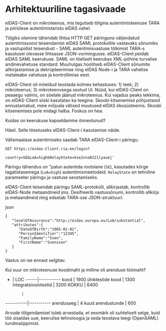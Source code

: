 
# Arhitektuuriline tagasivaade

eIDAS-Client on mikroteenus, mis tegutseb tõlgina autentimisteenuse TARA ja piiriülese autentimistaristu eIDAS vahel.

Tõlgiks olemine tähendab lihtsa HTTP GET päringuna väljendatud autentimissoovi teisendamist eIDAS SAML protokollile vastavaks sõnumiks ja vastupidist teisendust - SAML autentimisvastuse tõlkimist TARA-s kasutusel olevasse lihtsasse JSON-vormingusse. eIDAS-Client peidab eIDAS SAML keerukuse. SAML on tõeliselt keerukas XML-põhine turvalise andmevahetuse standard. Muuhulgas hoolitseb eIDAS-Client sõnumite allkirjastamise ja dekrüpteerimise ning eIDAS Node-i ja TARA vahelise metateabe vahetuse ja kontrollimise eest.

eIDAS-Client oli mõeldud teostada kolmes kehastuses: 1) teek; 2) mikroteenus; 3) mikroteenusega seotud UI. Nüüd, kui eIDAS-Client on peaaegu valmis, on sõelale  jäänud mikroteenus. Kui vajadus peaks tekkima, on eIDAS-Client siiski kasutatav ka teegina. Skoobi kitsenemise põhjustasid ennustamatud, meie mõjuala välised muutused eIDAS ökosüsteemis. Skoobi kitsenemises pole midagi halba. Fookus on hea.

Kuidas on keerukuse kapseldamine õnnestunud?

Hästi. Selle tõestuseks eIDAS-Client-i kasutamise näide.

Välismaalase autentimiseks saadab TARA eIDAS-Client-i päringu:


```
GET https://eidas-Client.ria.ee/login?

country=SE&LoA=high&RelayState=kse2vna8221lyauej'
```

Päringu tähendus on "palun autentida rootslane (`SE`), kasutades kõrge tagatistasemega (`LoA=high`) autentimismeetodeid. `RelayState` on tehniline parameeter päringu ja vastuse seostamiseks.

eIDAS-Client teisendab päringu SAML-protokolli, allkirjastab, kontrollib eIDAS-Node metaandmeid jms. Desifreerib vastussõnumi, kontrollib allkirja ja metaandmeid ning edastab TARA-sse JSON-struktuuri:

json
```
{
   "levelOfAssurance":"http://eidas.europa.eu/LoA/substantial",
   "attributes":{
      "DateOfBirth":"1965-01-01",
      "PersonIdentifier":"12345",
      "FamilyName":"Sven",
      "FirstName":"Svensson"
   }
}
```

Vastus on ise ennast selgitav.

Kui suur on mikroteenuse koodimaht ja milline oli arenduse töömaht?

 - | LOC
------|-----------
kood | 1900
ühiktestide kood | 1300
integratsioonitestid | 3200
KOKKU | 6400

           | 
-----------|-----------
arendusaeg | 4 kuud 
arendustunde | 600

Arvude tõlgendamisel tuleb arvestada, et eesmärk oli suhteliselt selge, kuid töö sisaldas uue, keerulise tehnoloogia ja seda teostava teegi (OpenSAML) tundmaõppimist.
